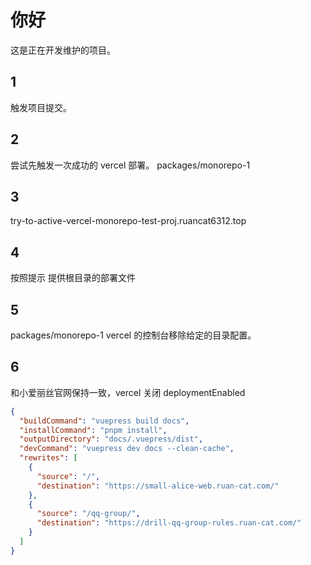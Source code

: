 # 你好

这是正在开发维护的项目。

## 1

触发项目提交。

## 2

尝试先触发一次成功的 vercel 部署。 packages/monorepo-1

## 3

try-to-active-vercel-monorepo-test-proj.ruancat6312.top

## 4

按照提示 提供根目录的部署文件

## 5

packages/monorepo-1 vercel 的控制台移除给定的目录配置。

## 6

和小爱丽丝官网保持一致，vercel 关闭 deploymentEnabled

```json
{
  "buildCommand": "vuepress build docs",
  "installCommand": "pnpm install",
  "outputDirectory": "docs/.vuepress/dist",
  "devCommand": "vuepress dev docs --clean-cache",
  "rewrites": [
    {
      "source": "/",
      "destination": "https://small-alice-web.ruan-cat.com/"
    },
    {
      "source": "/qq-group/",
      "destination": "https://drill-qq-group-rules.ruan-cat.com/"
    }
  ]
}
```
